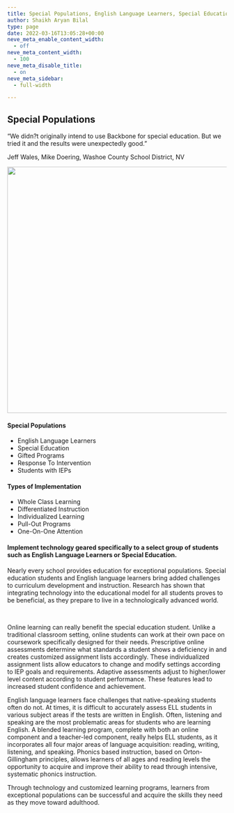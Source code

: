 ```yaml
---
title: Special Populations, English Language Learners, Special Education
author: Shaikh Aryan Bilal
type: page
date: 2022-03-16T13:05:28+00:00
neve_meta_enable_content_width:
  - off
neve_meta_content_width:
  - 100
neve_meta_disable_title:
  - on
neve_meta_sidebar:
  - full-width

---
```

## Special Populations

“We didn?t originally intend to use Backbone for special education. But we tried it and the results were unexpectedly good.”

Jeff Wales, Mike Doering, Washoe County School District, NV

<img width="849" height="565" src="https://backbone.atnr.com.pk/wp-content/uploads/2022/03/special.jpg" alt="" loading="lazy" srcset="https://backbone.atnr.com.pk/wp-content/uploads/2022/03/special.jpg 849w, https://backbone.atnr.com.pk/wp-content/uploads/2022/03/special-300x200.jpg 300w, https://backbone.atnr.com.pk/wp-content/uploads/2022/03/special-768x511.jpg 768w" sizes="(max-width: 849px) 100vw, 849px" /> 

#### Special Populations

  * English Language Learners
  * Special Education
  * Gifted Programs
  * Response To Intervention
  * Students with IEPs

#### Types of Implementation

  * Whole Class Learning
  * Differentiated Instruction
  * Individualized Learning
  * Pull-Out Programs
  * One-On-One Attention

#### Implement technology geared specifically to a select group of students such as English Language Learners or Special Education.

Nearly every school provides education for exceptional populations. Special education students and English language learners bring added challenges to curriculum development and instruction. Research has shown that integrating technology into the educational model for all students proves to be beneficial, as they prepare to live in a technologically advanced world.

 

Online learning can really benefit the special education student. Unlike a traditional classroom setting, online students can work at their own pace on coursework specifically designed for their needs. Prescriptive online assessments determine what standards a student shows a deficiency in and creates customized assignment lists accordingly. These individualized assignment lists allow educators to change and modify settings according to IEP goals and requirements. Adaptive assessments adjust to higher/lower level content according to student performance. These features lead to increased student confidence and achievement.

English language learners face challenges that native-speaking students often do not. At times, it is difficult to accurately assess ELL students in various subject areas if the tests are written in English. Often, listening and speaking are the most problematic areas for students who are learning English. A blended learning program, complete with both an online component and a teacher-led component, really helps ELL students, as it incorporates all four major areas of language acquisition: reading, writing, listening, and speaking. Phonics based instruction, based on Orton-Gillingham principles, allows learners of all ages and reading levels the opportunity to acquire and improve their ability to read through intensive, systematic phonics instruction.

Through technology and customized learning programs, learners from exceptional populations can be successful and acquire the skills they need as they move toward adulthood.